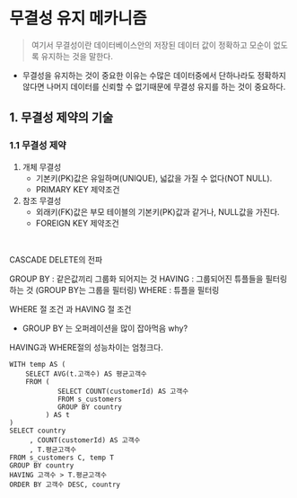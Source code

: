 # 무결성 유지 메카니즘

> 여기서 무결성이란 데이터베이스안의 저장된 데이터 값이 정확하고 모순이 없도록 유지하는 것을 말한다.

- 무결성을 유지하는 것이 중요한 이유는 수많은 데이터중에서 단하나라도 정확하지 않다면 나머지 데이터를 신뢰할 수 없기때문에 무결성 유지를 하는 것이 중요하다.


## 1. 무결성 제약의 기술

### 1.1 무결성 제약
1. 개체 무결성
   - 기본키(PK)값은 유일하며(UNIQUE), 넓값을 가질 수 없다(NOT NULL).
   - PRIMARY KEY 제약조건
2. 참조 무결성
   - 외래키(FK)값은 부모 테이블의 기본키(PK)값과 같거나, NULL값을 가진다.
   - FOREIGN KEY 제약조건

<br>

CASCADE DELETE의 전파

GROUP BY : 같은값끼리 그룹화 되어지는 것
HAVING : 그룹되어진 튜플들을 필터링 하는 것 (GROUP BY는 그룹을 필터링)
WHERE : 튜플을 필터링

WHERE 절 조건 과 HAVING 절 조건

- GROUP BY 는 오퍼레이션을 많이 잡아먹음 why?

HAVING과 WHERE절의 성능차이는 엄청크다.


```mysql
WITH temp AS (
    SELECT AVG(t.고객수) AS 평균고객수
    FROM (
            SELECT COUNT(customerId) AS 고객수
            FROM s_customers
            GROUP BY country 
         ) AS t
)
SELECT country
     , COUNT(customerId) AS 고객수
     , T.평균고객수
FROM s_customers C, temp T
GROUP BY country
HAVING 고객수 > T.평균고객수
ORDER BY 고객수 DESC, country
```

